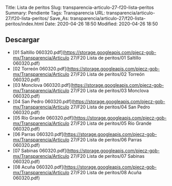 Title: Lista de peritos
Slug: transparencia-articulo-27-f20-lista-peritos
Summary: Pendiente
Tags: Transparencia
URL: transparencia/articulo-27/f20-lista-peritos/
Save_As: transparencia/articulo-27/f20-lista-peritos/index.html
Date: 2020-04-26 18:50
Modified: 2020-04-26 18:50


 



## Descargar


* [01 Saltillo 060320.pdf](https://storage.googleapis.com/pjecz-gob-mx/Transparencia/Artículo 27/F20 Lista de peritos/01 Saltillo 060320.pdf)
* [02 Torreón 060320.pdf](https://storage.googleapis.com/pjecz-gob-mx/Transparencia/Artículo 27/F20 Lista de peritos/02 Torreón 060320.pdf)
* [03 Monclova 060320.pdf](https://storage.googleapis.com/pjecz-gob-mx/Transparencia/Artículo 27/F20 Lista de peritos/03 Monclova 060320.pdf)
* [04 San Pedro 060320.pdf](https://storage.googleapis.com/pjecz-gob-mx/Transparencia/Artículo 27/F20 Lista de peritos/04 San Pedro 060320.pdf)
* [05 Río Grande 060320.pdf](https://storage.googleapis.com/pjecz-gob-mx/Transparencia/Artículo 27/F20 Lista de peritos/05 Río Grande 060320.pdf)
* [06 Parras 060320.pdf](https://storage.googleapis.com/pjecz-gob-mx/Transparencia/Artículo 27/F20 Lista de peritos/06 Parras 060320.pdf)
* [07 Sabinas 060320.pdf](https://storage.googleapis.com/pjecz-gob-mx/Transparencia/Artículo 27/F20 Lista de peritos/07 Sabinas 060320.pdf)
* [08 Acuña 060320.pdf](https://storage.googleapis.com/pjecz-gob-mx/Transparencia/Artículo 27/F20 Lista de peritos/08 Acuña 060320.pdf)


